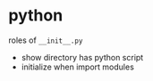# python
roles of `__init__.py`

- show directory has python script
- initialize when import modules
